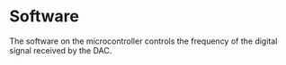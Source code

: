 # Software

The software on the microcontroller controls the frequency of the digital signal received by the DAC. 